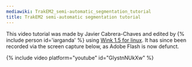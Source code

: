 ```yaml
---
mediawiki: TrakEM2_semi-automatic_segmentation_tutorial
title: TrakEM2 semi-automatic segmentation tutorial
---
```


This video tutorial was made by Javier Cabrera-Chaves and edited by {% include person id='iarganda' %} using [Wink 1.5 for linux](http://www.debugmode.com/wink/). It has since been recorded via the screen capture below, as Adobe Flash is now defunct.

{% include video platform="youtube" id="GIystnNUkXw" %}
